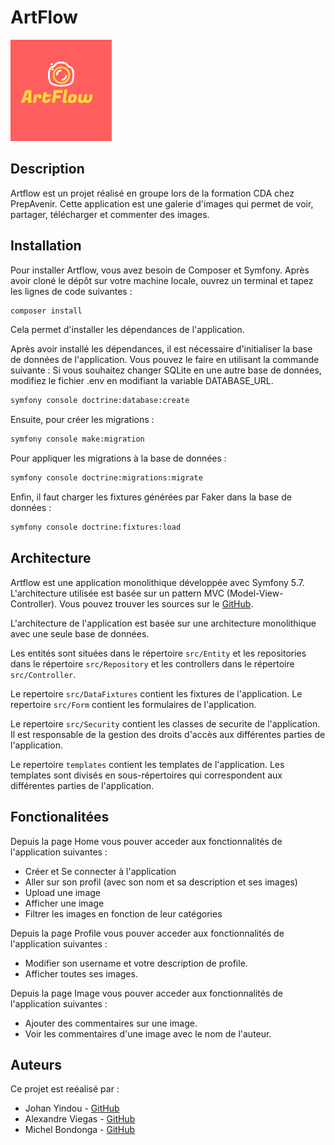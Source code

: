 # ArtFlow

![Artflow](/public/images/logo.png)

## Description

Artflow est un projet réalisé en groupe lors de la formation CDA chez PrepAvenir. Cette application est une galerie d'images qui permet de voir, partager, télécharger et commenter des images.

## Installation

Pour installer Artflow, vous avez besoin de Composer et Symfony.
Après avoir cloné le dépôt sur votre machine locale, ouvrez un terminal et tapez les lignes de code suivantes :

```bash
composer install
```

Cela permet d'installer les dépendances de l'application.

Après avoir installé les dépendances, il est nécessaire d'initialiser la base de données de l'application.
Vous pouvez le faire en utilisant la commande suivante :
Si vous souhaitez changer SQLite en une autre base de données, modifiez le fichier .env en modifiant la variable DATABASE_URL.

```bash
symfony console doctrine:database:create
```

Ensuite, pour créer les migrations :

```bash
symfony console make:migration
```

Pour appliquer les migrations à la base de données :

```bash
symfony console doctrine:migrations:migrate
```

Enfin, il faut charger les fixtures générées par Faker dans la base de données :

```bash
symfony console doctrine:fixtures:load
```

## Architecture

Artflow est une application monolithique développée avec Symfony 5.7. L'architecture utilisée est basée sur un pattern MVC (Model-View-Controller). Vous pouvez trouver les sources sur le [GitHub](https://github.com/JohanYindou/ArtFlow).

L'architecture de l'application est basée sur une architecture monolithique avec une seule base de données.

Les entités sont situées dans le répertoire `src/Entity` et les repositories dans le répertoire `src/Repository` et les controllers dans le répertoire `src/Controller`.

Le repertoire `src/DataFixtures` contient les fixtures de l'application. Le repertoire `src/Form` contient les formulaires de l'application.

Le repertoire `src/Security` contient les classes de securite de l'application. Il est responsable de la gestion des droits d'accès aux différentes parties de l'application.

Le repertoire `templates` contient les templates de l'application. Les templates sont divisés en sous-répertoires qui correspondent aux différentes parties de l'application.

## Fonctionalitées

Depuis la page Home vous pouver acceder aux fonctionnalités de l'application suivantes :

- Créer et Se connecter à l'application
- Aller sur son profil (avec son nom et sa description et ses images)
- Upload une image
- Afficher une image
- Filtrer les images en fonction de leur catégories

Depuis la page Profile vous pouver acceder aux fonctionnalités de l'application suivantes :

- Modifier son username et votre description de profile.
- Afficher toutes ses images.

Depuis la page Image vous pouver acceder aux fonctionnalités de l'application suivantes :

- Ajouter des commentaires sur une image.
- Voir les commentaires d'une image avec le nom de l'auteur.

## Auteurs

Ce projet est reéalisé par :

- Johan Yindou - [GitHub](https://github.com/JohanYindou)
- Alexandre Viegas - [GitHub](https://github.com/rAlexandreViegas)
- Michel Bondonga - [GitHub](https://github.com/michelbdg)
